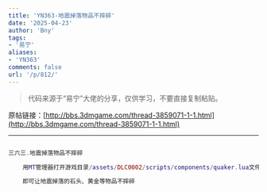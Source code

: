 ```yaml
---
title: 'YN363-地震掉落物品不摔碎'
date: '2025-04-23'
author: 'Bny'
tags:
- '易宁'
aliases:
- 'YN363'
comments: false
url: '/p/812/'
---
```


> 代码来源于“易宁”大佬的分享，仅供学习，不要直接复制粘贴。

原帖链接：[http://bbs.3dmgame.com/thread-3859071-1-1.html](http://bbs.3dmgame.com/thread-3859071-1-1.html)

---

```lua  

三六三.地震掉落物品不摔碎

	用MT管理器打开游戏目录/assets/DLC0002/scripts/components/quaker.lua文件，将inst:Remove()替换为--inst:Remove()

	即可让地震掉落的石头、黄金等物品不摔碎

```  

